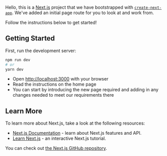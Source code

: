 Hello, this is a [Next.js](https://nextjs.org/) project that we have bootstrapped with [`create-next-app`](https://github.com/vercel/next.js/tree/canary/packages/create-next-app). We've added an initial page route for you to look at and work from.

Follow the instructions below to get started!

## Getting Started

First, run the development server:

```bash
npm run dev
# or
yarn dev
```

* Open [http://localhost:3000](http://localhost:3000) with your browser
* Read the instructions on the home page
* You can start by introducing the new page required and adding in any changes needed to meet our requirements there


## Learn More

To learn more about Next.js, take a look at the following resources:

- [Next.js Documentation](https://nextjs.org/docs) - learn about Next.js features and API.
- [Learn Next.js](https://nextjs.org/learn) - an interactive Next.js tutorial.

You can check out [the Next.js GitHub repository](https://github.com/vercel/next.js/).
